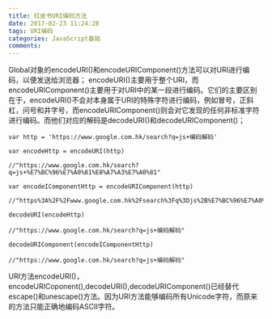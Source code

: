 ```yaml
---
title: 红皮书URI编码方法
date: 2017-02-23 11:24:28
tags: URI编码
categories: JavaScript基础
comments:
---
```

Global对象的encodeURI()和encodeURIComponent()方法可以对URI进行编码，以便发送给浏览器；
encodeURI()主要用于整个URI，而encodeURIComponent()主要用于对URI中的某一段进行编码。它们的主要区别在于，encodeURI()不会对本身属于URI的特殊字符进行编码，例如冒号，正斜杠，问号和井字号，而encodeURIComponent()则会对它发现的任何非标准字符进行编码。而他们对应的解码是decodeURI()和decodeURIComponent()；

```
var http = 'https://www.google.com.hk/search?q=js+编码解码'

var encodeHttp = encodeURI(http)

//"https://www.google.com.hk/search?q=js+%E7%BC%96%E7%A0%81%E8%A7%A3%E7%A0%81"

var encodeIComponentHttp = encodeURIComponent(http)

//"https%3A%2F%2Fwww.google.com.hk%2Fsearch%3Fq%3Djs%2B%E7%BC%96%E7%A0%81%E8%A7%A3%E7%A0%81"

decodeURI(encodeHttp)

//"https://www.google.com.hk/search?q=js+编码解码"

decodeURIComponent(encodeIComponentHttp)

//"https://www.google.com.hk/search?q=js+编码解码"

```

URI方法encodeURI()，encodeURICoponent(),decodeURI(),decodeURIComponent()已经替代escape()和unescape()方法。因为URI方法能够编码所有Unicode字符，而原来的方法只能正确地编码ASCII字符。